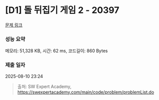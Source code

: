 # [D1] 돌 뒤집기 게임 2 - 20397 

[문제 링크](https://swexpertacademy.com/main/code/problem/problemDetail.do?contestProbId=AY3o7m4axawDFAUZ) 

### 성능 요약

메모리: 51,328 KB, 시간: 62 ms, 코드길이: 860 Bytes

### 제출 일자

2025-08-10 23:24



> 출처: SW Expert Academy, https://swexpertacademy.com/main/code/problem/problemList.do